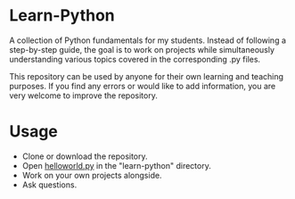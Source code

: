 # Learn-Python

A collection of Python fundamentals for my students. Instead of following a step-by-step guide, the goal is to work on projects while simultaneously understanding various topics covered in the corresponding .py files.

This repository can be used by anyone for their own learning and teaching purposes. If you find any errors or would like to add information, you are very welcome to improve the repository.

# Usage

* Clone or download the repository.
* Open [helloworld.py](https://github.com/mschaecke/Learn-Python/blob/main/learn-python/helloworld.py) in the "learn-python" directory.
* Work on your own projects alongside.
* Ask questions.
